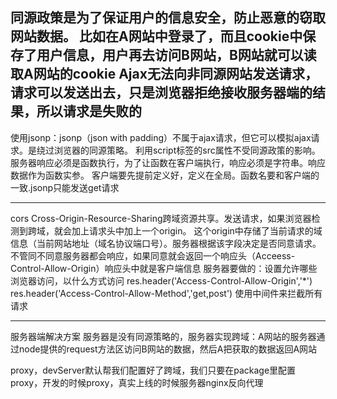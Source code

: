 同源政策是为了保证用户的信息安全，防止恶意的窃取网站数据。
比如在A网站中登录了，而且cookie中保存了用户信息，用户再去访问B网站，B网站就可以读取A网站的cookie
Ajax无法向非同源网站发送请求，请求可以发送出去，只是浏览器拒绝接收服务器端的结果，所以请求是失败的
--------------------------
使用jsonp：jsonp（json with padding）不属于ajax请求，但它可以模拟ajax请求。是绕过浏览器的同源策略。
利用script标签的src属性不受同源政策的影响。服务器响应必须是函数执行，为了让函数在客户端执行，响应必须是字符串。响应数据作为函数实参。
客户端要先提前定义好，定义在全局。函数名要和客户端的一致.jsonp只能发送get请求

--------------------------------------
cors Cross-Origin-Resource-Sharing跨域资源共享。发送请求，如果浏览器检测到跨域，就会加上请求头中加上一个origin。
这个origin中存储了当前请求的域信息（当前网站地址（域名协议端口号）。服务器根据该字段决定是否同意请求。不管同不同意服务器都会响应，如果同意就会返回一个响应头（Acceess-Control-Allow-Origin）响应头中就是客户端信息
服务器要做的：设置允许哪些浏览器访问，以什么方式访问
res.header('Access-Control-Allow-Origin','*')
res.header('Access-Control-Allow-Method','get,post')
使用中间件来拦截所有请求

--------------------------------------
服务器端解决方案
    服务器是没有同源策略的，服务器实现跨域：A网站的服务器通过node提供的request方法区访问B网站的数据，然后A把获取的数据返回A网站



proxy，devServer默认帮我们配置好了跨域，我们只要在package里配置proxy，开发的时候proxy，真实上线的时候服务器nginx反向代理
